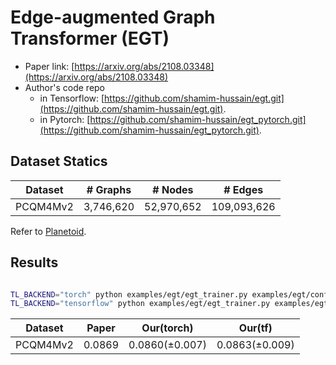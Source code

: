 Edge-augmented Graph Transformer (EGT)
============

- Paper link: [https://arxiv.org/abs/2108.03348](https://arxiv.org/abs/2108.03348)
- Author's code repo
  - in Tensorflow:
  [https://github.com/shamim-hussain/egt.git](https://github.com/shamim-hussain/egt.git).
  - in Pytorch:
  [https://github.com/shamim-hussain/egt_pytorch.git](https://github.com/shamim-hussain/egt_pytorch.git).

Dataset Statics
-------

| Dataset  | # Graphs  | # Nodes    | # Edges     |
| -------- | --------- | ---------- | ----------- |
| PCQM4Mv2 | 3,746,620 | 52,970,652 | 109,093,626 |


Refer to [Planetoid](https://gammagl.readthedocs.io/en/latest/api/gammagl.datasets.html#gammagl.datasets.Planetoid).

Results
-------

```bash

TL_BACKEND="torch" python examples/egt/egt_trainer.py examples/egt/config.yaml
TL_BACKEND="tensorflow" python examples/egt/egt_trainer.py examples/egt/config.yaml
```

| Dataset  | Paper      | Our(torch)     | Our(tf)        |
| -------- | ---------- | -------------- | -------------- |
| PCQM4Mv2 | 0.0869     | 0.0860(±0.007) | 0.0863(±0.009) |

